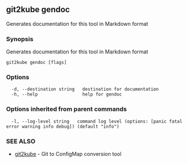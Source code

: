 ## git2kube gendoc

Generates documentation for this tool in Markdown format

### Synopsis

Generates documentation for this tool in Markdown format

```
git2kube gendoc [flags]
```

### Options

```
  -d, --destination string   destination for documentation
  -h, --help                 help for gendoc
```

### Options inherited from parent commands

```
  -l, --log-level string   command log level (options: [panic fatal error warning info debug]) (default "info")
```

### SEE ALSO

* [git2kube](git2kube.md)	 - Git to ConfigMap conversion tool


